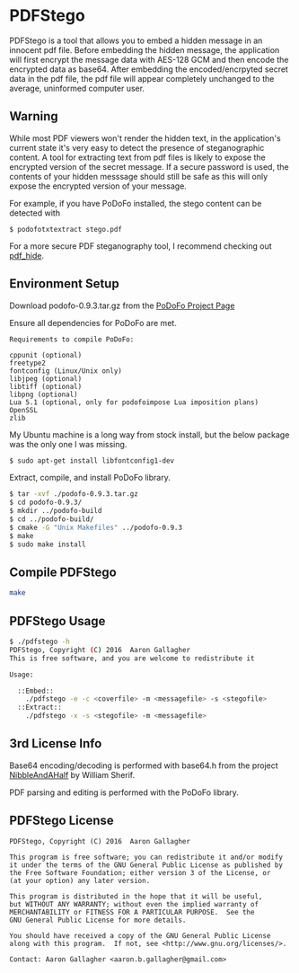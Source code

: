# PDFStego
PDFStego is a tool that allows you to embed a hidden message in an innocent pdf file.  Before embedding the hidden message, the application will first encrypt the message data with AES-128 GCM and then encode the encrypted data as base64.  After embedding the encoded/encrpyted secret data in the pdf file, the pdf file will appear completely unchanged to the average, uninformed computer user.

## Warning
While most PDF viewers won't render the hidden text, in the application's current state it's very easy to detect the presence of steganographic content.  A tool for extracting text from pdf files is likely to expose the encrypted version of the secret message.  If a secure password is used, the contents of your hidden messsage should still be safe as this will only expose the encrypted version of your message.

For example, if you have PoDoFo installed, the stego content can be detected with

```
$ podofotxtextract stego.pdf
```

For a more secure PDF steganography tool, I recommend checking out [pdf_hide](https://github.com/ncanceill/pdf_hide).

## Environment Setup
Download podofo-0.9.3.tar.gz from the [PoDoFo Project Page](http://podofo.sourceforge.net/download.html)

Ensure all dependencies for PoDoFo are met.

```
Requirements to compile PoDoFo:

cppunit (optional)
freetype2
fontconfig (Linux/Unix only)
libjpeg (optional)
libtiff (optional)
libpng (optional)
Lua 5.1 (optional, only for podofoimpose Lua imposition plans)
OpenSSL
zlib
```

My Ubuntu machine is a long way from stock install, but the below package was the only one I was missing.

```bash
$ sudo apt-get install libfontconfig1-dev
```

Extract, compile, and install PoDoFo library.

```bash
$ tar -xvf ./podofo-0.9.3.tar.gz
$ cd podofo-0.9.3/
$ mkdir ../podofo-build
$ cd ../podofo-build/
$ cmake -G "Unix Makefiles" ../podofo-0.9.3
$ make
$ sudo make install
```

## Compile PDFStego

```bash
make
```

## PDFStego Usage

```bash
$ ./pdfstego -h
PDFStego, Copyright (C) 2016  Aaron Gallagher
This is free software, and you are welcome to redistribute it

Usage:

  ::Embed::
	./pdfstego -e -c <coverfile> -m <messagefile> -s <stegofile>
  ::Extract::
	./pdfstego -x -s <stegofile> -m <messagefile>
```

## 3rd License Info

Base64 encoding/decoding is performed with base64.h from the project [NibbleAndAHalf](https://github.com/superwills/NibbleAndAHalf) by William Sherif.

PDF parsing and editing is performed with the PoDoFo library.

## PDFStego License

```
PDFStego, Copyright (C) 2016  Aaron Gallagher

This program is free software; you can redistribute it and/or modify
it under the terms of the GNU General Public License as published by
the Free Software Foundation; either version 3 of the License, or
(at your option) any later version.

This program is distributed in the hope that it will be useful,
but WITHOUT ANY WARRANTY; without even the implied warranty of
MERCHANTABILITY or FITNESS FOR A PARTICULAR PURPOSE.  See the
GNU General Public License for more details.

You should have received a copy of the GNU General Public License
along with this program.  If not, see <http://www.gnu.org/licenses/>.

Contact: Aaron Gallagher <aaron.b.gallagher@gmail.com>
```
